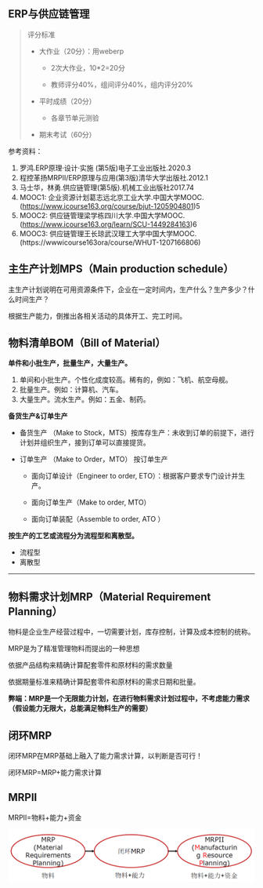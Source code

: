 ## ERP与供应链管理

> 评分标准
>
> * 大作业（20分）：用weberp
>
>   * 2次大作业，10*2=20分
>
>   * 教师评分40%，组间评分40%，组内评分20%
>
> * 平时成绩（20分）
>   * 各章节单元测验
>
> * 期末考试（60分）

参考资料：

1. 罗鸿.ERP原理·设计·实施 (第5版)电子工业出版社.2020.3
2. 程控革扬MRPII/ERP原理与应用(第3版)清华大学出版社.2012.1
3. 马士华，林勇.供应链管理(第5版).机械工业出版社2017.74
4. MOOC1: 企业资源计划葛志远北京工业大学.中国大学MOOC.(https://www.icourse163.org/course/bjut-1205904801)5
5. MOOC2: 供应链管理梁学栋四川大学.中国大学MOOC.(https://www.icourse163.org/learn/SCU-1449284163)6
6. MOOC3: 供应链管理王长琼武汉理工大学中国大学MOOC.(https://wwwicourse163ora/course/WHUT-1207166806)



## 主生产计划MPS（Main production schedule）

主生产计划说明在可用资源条件下，企业在一定时间内，生产什么？生产多少？什么时间生产？

根据生产能力，倒推出各相关活动的具体开工、完工时间。



## 物料清单BOM（Bill of Material）





**单件和小批生产，批量生产，大量生产。**

1. 单间和小批生产。个性化成度较高。稀有的，例如：飞机、航空母舰。
2. 批量生产。例如：计算机、汽车。
3. 大量生产。流水生产。例如：五金、制药。



**备货生产&订单生产**

* 备货生产 （Make to Stock，MTS）按库存生产：未收到订单的前提下，进行计划并组织生产，接到订单可以直接提货。

* 订单生产 （Make to Order，MTO） 按订单生产

  * 面向订单设计（Engineer to order,  ETO）：根据客户要求专门设计并生产。

  * 面向订单生产（Make to order,  MTO）

  * 面向订单装配（Assemble to order, ATO ）



**按生产的工艺或流程分为流程型和离散型。**

* 流程型
* 离散型



***



## 物料需求计划MRP（Material Requirement Planning）

物料是企业生产经营过程中，一切需要计划，库存控制，计算及成本控制的统称。

MRP是为了精准管理物料而提出的一种思想

依据产品结构来精确计算配套零件和原材料的需求数量

依据期量标准来精确计算配套零件和原材料的需求日期和批量。



**弊端：MRP是一个无限能力计划，在进行物料需求计划过程中，不考虑能力需求（假设能力无限大，总能满足物料生产的需要）**



## 闭环MRP

闭环MRP在MRP基础上融入了能力需求计算，以判断是否可行！

闭环MRP=MRP+能力需求计算

## MRPII

MRPII=物料+能力+资金

![image-20230420105248126](https://raw.githubusercontent.com/kaikaihit/kaiPic/main/x1Nano/image-20230420105248126.png)



